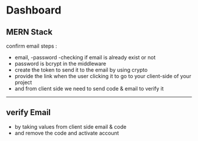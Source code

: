# Dashboard
MERN Stack
---


confirm email steps : 

- email,
-password
-checking if email is already exist or not 
- password is bcrypt in the middleware
- create the token to send it to the email by using crypto
- provide the link when the user clicking it to go to your client-side of your project
- and from client side we need to send code & email to verify it
---


verify Email
---
- by taking values from client side email & code
- and remove the code and activate account



